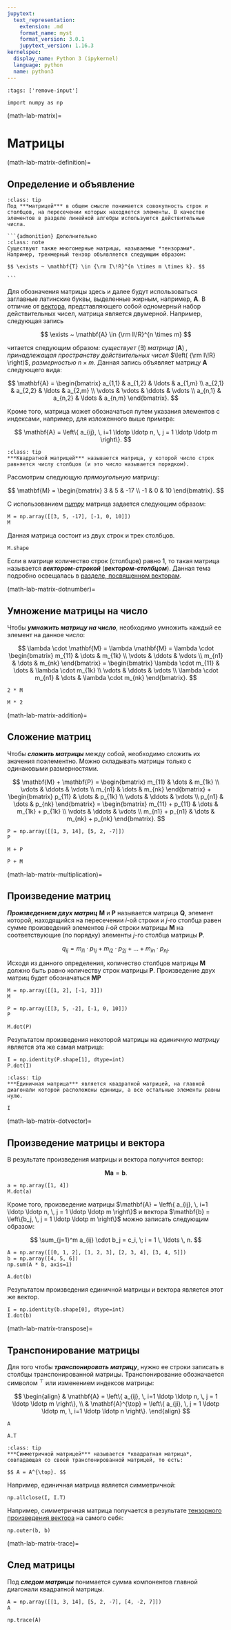 ```yaml
---
jupytext:
  text_representation:
    extension: .md
    format_name: myst
    format_version: 3.0.1
    jupytext_version: 1.16.3
kernelspec:
  display_name: Python 3 (ipykernel)
  language: python
  name: python3
---
```


```{code-cell} python
:tags: ['remove-input']

import numpy as np
```

(math-lab-matrix)=
# Матрицы

(math-lab-matrix-definition)=
## Определение и объявление

```{admonition} Определение
:class: tip
Под ***матрицей*** в общем смысле понимается совокупность строк и столбцов, на пересечении которых находяется элементы. В качестве элементов в разделе линейной алгебры используются действительные числа.
```

````{margin}
```{admonition} Дополнительно
:class: note
Существуют также многомерные матрицы, называемые *тензорами*. Например, трехмерный тензор объявляется следующим образом:

$$ \exists ~ \mathbf{T} \in {\rm I\!R}^{n \times m \times k}. $$

```
````

Для обозначения матрицы здесь и далее будут использоваться заглавные латинские буквы, выделенные жирным, например, $\mathbf{A}$. В отличие от [вектора](LAB-1-Vectors.md), представляющего собой одномерный набор действительных чисел, матрица является двумерной. Например, следующая запись

$$ \exists ~ \mathbf{A} \in {\rm I\!R}^{n \times m} $$

читается следующим образом: *существует* $\left( \exists \right)$ *матрица* $\left( \mathbf{A} \right)$ *, принадлежащая пространству действительных чисел* $\left( {\rm I\!R} \right)$, *размерностью* $n \times m$. Данная запись объявляет матрицу $\mathbf{A}$ следующего вида:

$$ \mathbf{A} = \begin{bmatrix} a_{1,1} & a_{1,2} & \ldots & a_{1,m} \\ a_{2,1} & a_{2,2} & \ldots & a_{2,m} \\ \vdots & \vdots & \ddots & \vdots \\ a_{n,1} & a_{n,2} & \ldots & a_{n,m} \end{bmatrix}. $$

Кроме того, матрица может обозначаться путем указания элементов с индексами, например, для изложенного выше примера:

$$ \mathbf{A} = \left\{ a_{ij}, \, i=1 \ldotp \ldotp n, \, j = 1 \ldotp \ldotp m \right\}. $$

<!-- ```{admonition} Определение
:class: tip
***Рангом матрицы*** с $n$ строками и $m$ столбцами называется максимальное число линейно независимых строк или столбцов (то есть таких строк и столбцов, которые не могут быть выражены линейно через другие) матрицы.
``` -->

```{admonition} Определение
:class: tip
***Квадратной матрицей*** называется матрица, у которой число строк равняется числу столбцов (и это число называется порядком).
```

Рассмотрим следующую *прямоугольную* матрицу:

$$ \mathbf{M} = \begin{bmatrix} 3 & 5 & -17 \\ -1 & 0 & 10 \end{bmatrix}. $$

С использованием *[numpy](https://numpy.org/)* матрица задается следующим образом:

```{code-cell} python
M = np.array([[3, 5, -17], [-1, 0, 10]])
M
```

Данная матрица состоит из двух строк и трех столбцов.

```{code-cell} python
M.shape
```

Если в матрице количество строк (столбцов) равно 1, то такая матрица называется ***вектором-строкой*** (***вектором-столбцом***). Данная тема подробно освещалась в [разделе, посвященном векторам](LAB-1-Vectors.md).

(math-lab-matrix-dotnumber)=
## Умножение матрицы на число

Чтобы ***умножить матрицу на число***, необходимо умножить каждый ее элемент на данное число:

$$ \lambda \cdot \mathbf{M} = \lambda \mathbf{M} = \lambda \cdot \begin{bmatrix} m_{11} & \dots & m_{1k} \\ \vdots & \ddots & \vdots \\ m_{n1} & \dots & m_{nk} \end{bmatrix} = \begin{bmatrix} \lambda \cdot m_{11} & \dots & \lambda \cdot m_{1k} \\ \vdots & \ddots & \vdots \\ \lambda \cdot m_{n1} & \dots & \lambda \cdot m_{nk} \end{bmatrix}. $$

```{code-cell} python
2 * M
```

```{code-cell} python
M * 2
```

(math-lab-matrix-addition)=
## Сложение матриц

Чтобы ***сложить матрицы*** между собой, необходимо сложить их значения поэлементно. Можно складывать матрицы только с одинаковыми размерностями.

$$ \mathbf{M} + \mathbf{P} = \begin{bmatrix} m_{11} & \dots & m_{1k} \\ \vdots & \ddots & \vdots \\ m_{n1} & \dots & m_{nk} \end{bmatrix} + \begin{bmatrix} p_{11} & \dots & p_{1k} \\ \vdots & \ddots & \vdots \\ p_{n1} & \dots & p_{nk} \end{bmatrix} = \begin{bmatrix} m_{11} + p_{11} & \dots & m_{1k} + p_{1k} \\ \vdots & \ddots & \vdots \\ m_{n1} + p_{n1} & \dots & m_{nk} + p_{nk} \end{bmatrix}. $$

```{code-cell} python
P = np.array([[1, 3, 14], [5, 2, -7]])
P
```

```{code-cell} python
M + P
```

```{code-cell} python
P + M
```

(math-lab-matrix-multiplication)=
## Произведение матриц

***Произведением двух матриц*** $\mathbf{M}$ и $\mathbf{P}$ называется матрица $\mathbf{Q}$, элемент которой, находящийся на пересечении $i$-ой строки и $j$-го столбца равен сумме произведений элементов $i$-ой строки матрицы $\mathbf{M}$ на соответствующие (по порядку) элементы $j$-го столбца матрицы $\mathbf{P}$.

$$ q_{ij} = m_{i1} \cdot p_{1j} + m_{i2} \cdot p_{2j} + \ldots + m_{in} \cdot p_{nj}. $$

Исходя из данного определения, количество столбцов матрицы $\mathbf{M}$ должно быть равно количеству строк матрицы $\mathbf{P}$. Произведение двух матриц будет обозначаться $\mathbf{M} \mathbf{P}$

```{code-cell} python
M = np.array([[1, 2], [-1, 3]])
M
```

```{code-cell} python
P = np.array([[3, 5, -2], [-1, 0, 10]])
P
```

```{code-cell} python
M.dot(P)
```

Результатом произведения некоторой матрицы на *единичную матрицу* является эта же самая матрица:

```{code-cell} python
I = np.identity(P.shape[1], dtype=int)
P.dot(I)
```

```{admonition} Определение
:class: tip
***Единичная матрица*** является квадратной матрицей, на главной диагонали которой расположены единицы, а все остальные элементы равны нулю.
```

```{code-cell} python
I
```

(math-lab-matrix-dotvector)=
## Произведение матрицы и вектора

В результате произведения матрицы и вектора получится вектор:

$$ \mathbf{M} \mathbf{a} = \mathbf{b}. $$

```{code-cell} python
a = np.array([1, 4])
M.dot(a)
```

Кроме того, произведение матрицы $\mathbf{A} = \left\{ a_{ij}, \, i=1 \ldotp \ldotp n, \, j = 1 \ldotp \ldotp m \right\}$ и вектора $\mathbf{b} = \left\{b_j, \, j = 1 \ldotp \ldotp m \right\}$ можно записать следующим образом:

$$ \sum_{j=1}^m a_{ij} \cdot b_j = c_i, \; i = 1 \, \ldots \, n. $$

```{code-cell} python
A = np.array([[0, 1, 2], [1, 2, 3], [2, 3, 4], [3, 4, 5]])
b = np.array([4, 5, 6])
np.sum(A * b, axis=1)
```

```{code-cell} python
A.dot(b)
```

Результатом произведения единичной матрицы и вектора является этот же вектор.

```{code-cell} python
I = np.identity(b.shape[0], dtype=int)
I.dot(b)
```

(math-lab-matrix-transpose)=
## Транспонирование матрицы

Для того чтобы ***транспонировать матрицу***, нужно ее строки записать в столбцы транспонированной матрицы. Транспонирование обозначается символом $^\top$ или изменением индексов матрицы:

$$ \begin{align} & \mathbf{A} = \left\{ a_{ij}, \, i=1 \ldotp \ldotp n, \, j = 1 \ldotp \ldotp m \right\}, \\ & \mathbf{A}^{\top} = \left\{ a_{ji}, \, j = 1 \ldotp \ldotp m, \, i=1 \ldotp \ldotp n \right\}. \end{align} $$

```{code-cell} python
A
```

```{code-cell} python
A.T
```

```{admonition} Определение
:class: tip
***Симметричной матрицей*** называется *квадратная матрица*, совпадающая со своей транспонированной матрицей, то есть:

$$ A = A^{\top}. $$

```

Например, единичная матрица является симметричной:

```{code-cell} python
np.allclose(I, I.T)
```

Например, симметричная матрица получается в результате [тензорного произведения вектора](LAB-2-VectorOperations.md#math-lab-vectoroperations-outerproduct) на самого себя:

```{code-cell} python
np.outer(b, b)
```

(math-lab-matrix-trace)=
## След матрицы

Под ***следом матрицы*** понимается сумма компонентов главной диагонали квадратной матрицы.

```{code-cell} python
A = np.array([[1, 3, 14], [5, 2, -7], [4, -2, 7]])
A
```

```{code-cell} python
np.trace(A)
```
